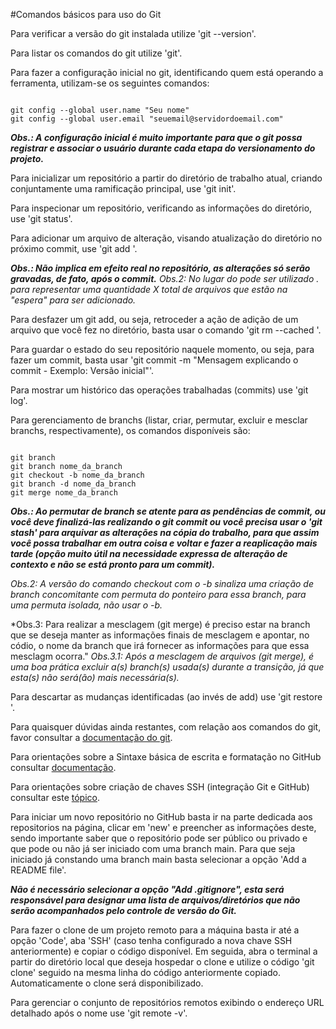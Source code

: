 #Comandos básicos para uso do Git

Para verificar a versão do git instalada utilize 'git --version'.

Para listar os comandos do git utilize 'git'.

Para fazer a configuração inicial no git, identificando quem está operando a ferramenta, utilizam-se os seguintes comandos:

```

git config --global user.name "Seu nome"
git config --global user.email "seuemail@servidordoemail.com"

```
***Obs.: A configuração inicial é muito importante para que o git possa registrar e associar o usuário durante cada etapa do versionamento do projeto.***

Para inicializar um repositório a partir do diretório de trabalho atual, criando conjuntamente uma ramificação principal, use 'git init'.

Para inspecionar um repositório, verificando as informações do diretório, use 'git status'.

Para adicionar um arquivo de alteração, visando atualização do diretório no próximo commit, use 'git add <nomedoarquivo>'.

***Obs.: Não implica em efeito real no repositório, as alterações só serão gravadas, de fato, após o commit.***
*Obs.2: No lugar do <nomedoarquivo> pode ser utilizado . para representar uma quantidade X total de arquivos que estão na "espera" para ser adicionado.*

Para desfazer um git add, ou seja, retroceder a ação de adição de um arquivo que você fez no diretório, basta usar o comando 'git rm --cached <nomedoarquivo>'.

Para guardar o estado do seu repositório naquele momento, ou seja, para fazer um commit, basta usar 'git commit -m "Mensagem explicando o commit - Exemplo: Versão inicial"'.

Para mostrar um histórico das operações trabalhadas (commits) use 'git log'.

Para gerenciamento de branchs (listar, criar, permutar, excluir e mesclar branchs, respectivamente), os comandos disponíveis são:

```

git branch
git branch nome_da_branch
git checkout -b nome_da_branch
git branch -d nome_da_branch
git merge nome_da_branch

```
***Obs.: Ao permutar de branch se atente para as pendências de commit, ou você deve finalizá-las realizando o git commit ou você precisa usar o 'git stash' para arquivar as alterações na cópia do trabalho, para que assim você possa trabalhar em outra coisa e voltar e fazer a reaplicação mais tarde (opção muito útil na necessidade expressa de alteração de contexto e não se está pronto para um commit).***

*Obs.2: A versão do comando checkout com o -b sinaliza uma criação de branch concomitante com permuta do ponteiro para essa branch, para uma permuta isolada, não usar o -b.*

*Obs.3: Para realizar a mesclagem (git merge) é preciso estar na branch que se deseja manter as informações finais de mesclagem e apontar, no códio, o nome da branch que irá fornecer as informações para que essa mesclagm ocorra."
*Obs.3.1: Após a mesclagem de arquivos (git merge), é uma boa prática excluir a(s) branch(s) usada(s) durante a transição, já que esta(s) não será(ão) mais necessária(s).*

Para descartar as mudanças identificadas (ao invés de add) use 'git restore <nomedoarquivo>'.

Para quaisquer dúvidas ainda restantes, com relação aos comandos do git, favor consultar a [documentação do git](https://git-scm.com/doc).

Para orientações sobre a Sintaxe básica de escrita e formatação no GitHub consultar [documentação](https://docs.github.com/pt/get-started/writing-on-github/getting-started-with-writing-and-formatting-on-github/basic-writing-and-formatting-syntax).

Para orientações sobre criação de chaves SSH (integração Git e GitHub) consultar este [tópico](https://docs.github.com/pt/authentication/connecting-to-github-with-ssh/generating-a-new-ssh-key-and-adding-it-to-the-ssh-agent).

Para iniciar um novo repositório no GitHub basta ir na parte dedicada aos repositorios na página, clicar em 'new' e preencher as informações deste, sendo importante saber que o repositório pode ser público ou privado e que pode ou não já ser iniciado com uma branch main. Para que seja iniciado já constando uma branch main basta selecionar a opção 'Add a README file'.

***Não é necessário selecionar a opção "Add .gitignore", esta será responsável para designar uma lista de arquivos/diretórios que não serão acompanhados pelo controle de versão do Git.*** 

Para fazer o clone de um projeto remoto para a máquina basta ir até a opção 'Code', aba 'SSH' (caso tenha configurado a nova chave SSH anteriormente) e copiar o código disponível. Em seguida, abra o terminal a partir do diretório local que deseja hospedar o clone e utilize o código 'git clone' seguido na mesma linha do código anteriormente copiado. Automaticamente o clone será disponibilizado.

Para gerenciar o conjunto de repositórios remotos exibindo o endereço URL detalhado após o nome use 'git remote -v'.